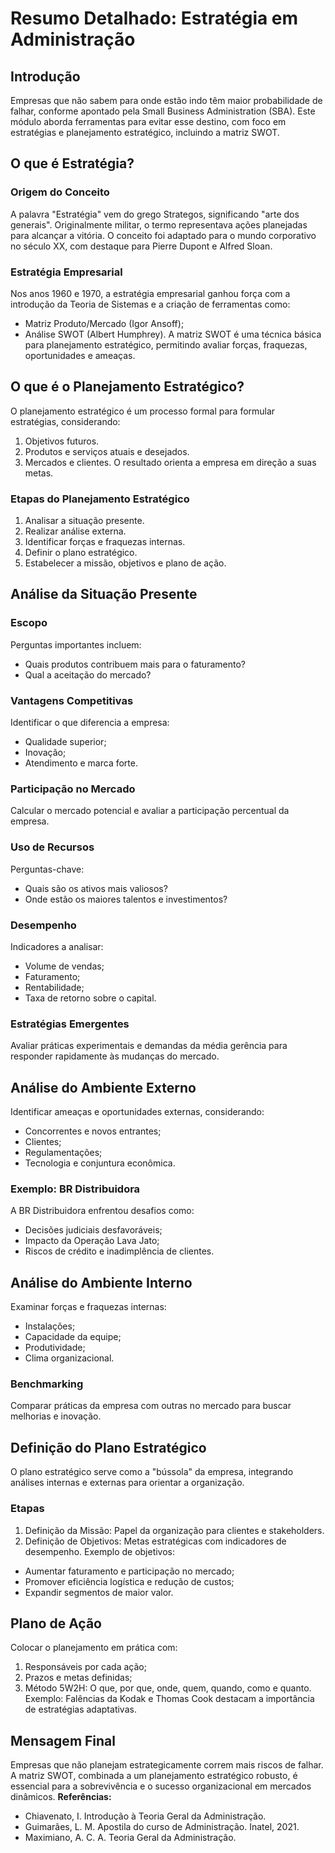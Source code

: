 # **Resumo Detalhado: Estratégia em Administração**
## Introdução
Empresas que não sabem para onde estão indo têm maior probabilidade de
falhar, conforme apontado pela Small Business Administration (SBA). Este
módulo aborda ferramentas para evitar esse destino, com foco em estratégias e
planejamento estratégico, incluindo a matriz SWOT.
## O que é Estratégia?
### Origem do Conceito
A palavra "Estratégia" vem do grego Strategos, significando "arte dos
generais". Originalmente militar, o termo representava ações planejadas para
alcançar a vitória. O conceito foi adaptado para o mundo corporativo no século
XX, com destaque para Pierre Dupont e Alfred Sloan.
### Estratégia Empresarial
Nos anos 1960 e 1970, a estratégia empresarial ganhou força com a introdução
da Teoria de Sistemas e a criação de ferramentas como:
- Matriz Produto/Mercado (Igor Ansoff);
- Análise SWOT (Albert Humphrey).
A matriz SWOT é uma técnica básica para planejamento estratégico, permitindo
avaliar forças, fraquezas, oportunidades e ameaças.
## O que é o Planejamento Estratégico?
O planejamento estratégico é um processo formal para formular estratégias,
considerando:
1. Objetivos futuros.
2. Produtos e serviços atuais e desejados.
3. Mercados e clientes.
O resultado orienta a empresa em direção a suas metas.
### Etapas do Planejamento Estratégico
1. Analisar a situação presente.
2. Realizar análise externa.
3. Identificar forças e fraquezas internas.
4. Definir o plano estratégico.
5. Estabelecer a missão, objetivos e plano de ação.
## Análise da Situação Presente
### Escopo
Perguntas importantes incluem:
- Quais produtos contribuem mais para o faturamento?
- Qual a aceitação do mercado?
### Vantagens Competitivas
Identificar o que diferencia a empresa:
- Qualidade superior;
- Inovação;
- Atendimento e marca forte.
### Participação no Mercado
Calcular o mercado potencial e avaliar a participação percentual da empresa.
### Uso de Recursos
Perguntas-chave:
- Quais são os ativos mais valiosos?
- Onde estão os maiores talentos e investimentos?
### Desempenho
Indicadores a analisar:
- Volume de vendas;
- Faturamento;
- Rentabilidade;
- Taxa de retorno sobre o capital.
### Estratégias Emergentes
Avaliar práticas experimentais e demandas da média gerência para responder
rapidamente às mudanças do mercado.
## Análise do Ambiente Externo
Identificar ameaças e oportunidades externas, considerando:
- Concorrentes e novos entrantes;
- Clientes;
- Regulamentações;
- Tecnologia e conjuntura econômica.
### Exemplo: BR Distribuidora
A BR Distribuidora enfrentou desafios como:
- Decisões judiciais desfavoráveis;
- Impacto da Operação Lava Jato;
- Riscos de crédito e inadimplência de clientes.
## Análise do Ambiente Interno
Examinar forças e fraquezas internas:
- Instalações;
- Capacidade da equipe;
- Produtividade;
- Clima organizacional.
### Benchmarking
Comparar práticas da empresa com outras no mercado para buscar melhorias
e inovação.
## Definição do Plano Estratégico
O plano estratégico serve como a "bússola" da empresa, integrando análises
internas e externas para orientar a organização.
### Etapas
1. Definição da Missão: Papel da organização para clientes e stakeholders.
2. Definição de Objetivos: Metas estratégicas com indicadores de desempenho.
Exemplo de objetivos:
- Aumentar faturamento e participação no mercado;
- Promover eficiência logística e redução de custos;
- Expandir segmentos de maior valor.
## Plano de Ação
Colocar o planejamento em prática com:
1. Responsáveis por cada ação;
2. Prazos e metas definidas;
3. Método 5W2H: O que, por que, onde, quem, quando, como e quanto.
Exemplo: Falências da Kodak e Thomas Cook destacam a importância de
estratégias adaptativas.
## Mensagem Final
Empresas que não planejam estrategicamente correm mais riscos de falhar. A
matriz SWOT, combinada a um planejamento estratégico robusto, é essencial
para a sobrevivência e o sucesso organizacional em mercados dinâmicos.
**Referências:**
- Chiavenato, I. Introdução à Teoria Geral da Administração.
- Guimarães, L. M. Apostila do curso de Administração. Inatel, 2021.
- Maximiano, A. C. A. Teoria Geral da Administração.